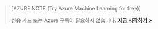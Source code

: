 >[AZURE.NOTE (Try Azure Machine Learning for free)]
>
>신용 카드 또는 Azure 구독이 필요하지 않습니다. <a href="https://studio.azureml.net/Home" target="_blank">**지금 시작하기 >**</a>

<!---HONumber=58_postMigration-->